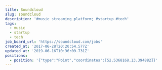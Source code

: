 ```yaml
---
title: Soundcloud
slug: soundcloud
description: '#music streaming platform; #startup #tech'
tags:
  - music
  - startup
  - tech
job_board_url: 'https://soundcloud.com/jobs'
created_at: '2017-06-28T20:20:54.577Z'
updated_at: '2019-06-16T10:36:09.731Z'
positions:
  - position: '{"type":"Point","coordinates":[52.5368168,13.394882]}'
---
```


